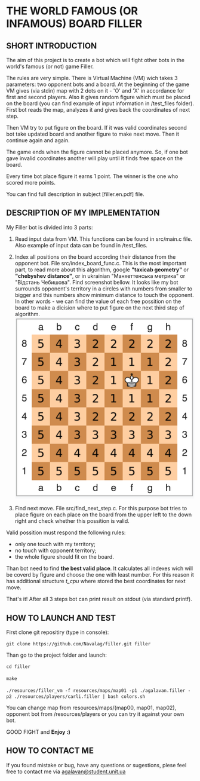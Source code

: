 # THE WORLD FAMOUS (OR INFAMOUS) BOARD FILLER

## SHORT INTRODUCTION

The aim of this project is to create a bot which will fight other bots in the world's famous (or not) game Filler.

The rules are very simple. There is Virtual Machine (VM) wich takes 3 parameters: two opponent bots and a board.
At the beginning of the game VM gives (via stdin) map with 2 dots on it - 'O' and 'X' in accordance for first and second players.
Also it gives random figure which must be placed on the board (you can find example of input information in /test_files folder).
First bot reads the map, analyzes it and gives back the coordinates of next step.

Then VM try to put figure on the board. If it was valid coordinates second bot take updated board and another figure to make next move.
Then it continue again and again.

The game ends when the figure cannot be placed anymore.
So, if one bot gave invalid coordinates another will play until it finds free space on the board.

Every time bot place figure it earns 1 point.
The winner is the one who scored more points.

You can find full description in subject [filler.en.pdf] file.

## DESCRIPTION OF MY IMPLEMENTATION

My Filler bot is divided into 3 parts:

1. Read input data from VM. This functions can be found in src/main.c file. Also example of input data can be found in /test_files.

2. Index all positions on the board according their distance from the opponent bot. File src/index_board_func.c.
This is the most important part, to read more about this algorithm, google **"taxicab geometry"** or **"chebyshev distance"**, or in ukrainian "Манхеттенська метрика" or "Відстань Чебишова".
Find screenshot bellow.
It looks like my bot surrounds opponent's territory in a circles with numbers from smaller to bigger and this numbers show minimum distance to touch the opponent.
In other words - we can find the value of each free possition on the board to make a dicision where to put figure on the next third step of algorithm.
![](screenshots/pic1.png)

3. Find next move. File src/find_next_step.c.
For this purpose bot tries to place figure on each place on the board from the upper left to the down right and check whether this possition is valid.

Valid possition must respond the following rules:
  - only one touch with my territory;
  - no touch with opponent territory;
  - the whole figure should fit on the board.

Than bot need to find **the best valid place**. It calculates all indexes wich will be coverd by figure and choose the one with least number.
For this reason it has additional structure *t_cpu* where stored the best coordinates for next move.

That's it!
After all 3 steps bot can print result on stdout (via standard printf).

## HOW TO LAUNCH AND TEST

First clone git repositiry (type in console):
```
git clone https://github.com/Navalag/filler.git filler

```
Than go to the project folder and launch:
```
cd filler

make

./resources/filler_vm -f resources/maps/map01 -p1 ./agalavan.filler -p2 ./resources/players/carli.filler | bash colors.sh

```
You can change map from resources/maps/(map00, map01, map02), opponent bot from /resources/players or you can try it against your own bot.

GOOD FIGHT and
**Enjoy :)**

## HOW TO CONTACT ME

If you found mistake or bug, have any questions or sugestions, plese feel free to contact me via agalavan@student.unit.ua
